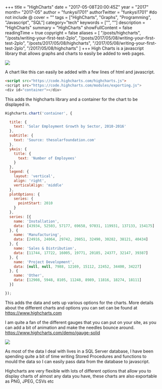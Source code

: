 +++
title = "HighCharts"
date = "2017-05-08T20:00:45Z"
year = "2017"
month= "2017-05"
author = "funkysi1701"
authorTwitter = "funkysi1701" #do not include @
cover = ""
tags = ["HighCharts", "Graphs", "Programming", "Javascript", "SQL"]
category="tech"
keywords = ["", ""]
description =  "HighCharts"
summary = "HighCharts"
showFullContent = false
readingTime = true
copyright = false
aliases = [
    "/posts/highcharts",
    "/posts/writing-your-first-test-2plo",
    "/posts/2017/05/08/writing-your-first-test-2plo",
    "/posts/2017/05/08/highcharts",
    "/2017/05/08/writing-your-first-test-2plo",
    "/2017/05/08/highcharts"
]
+++
High Charts is a javascript library that allows graphs and charts to easily be added to web pages.

![](https://storageaccountblog9f5d.blob.core.windows.net/blazor/wp-content/uploads/2017/05/chart.jpeg?resize=768%2C512&ssl=1)

A chart like this can easily be added with a few lines of html and javascript.

```html
<script src="https://code.highcharts.com/highcharts.js">
<script src="https://code.highcharts.com/modules/exporting.js">
<div id="container"></div>
```

This adds the highcharts library and a container for the chart to be displayed in.
```javascript
Highcharts.chart('container', {

  title: {
    text: 'Solar Employment Growth by Sector, 2010-2016'
  },
  subtitle: {
    text: 'Source: thesolarfoundation.com'
  },
  yAxis: {
    title: {
      text: 'Number of Employees'
    }
  },
  legend: {
    layout: 'vertical',
    align: 'right',
    verticalAlign: 'middle'
  },
  plotOptions: {
    series: {
      pointStart: 2010
    }
  },
  series: [{
    name: 'Installation',
    data: [43934, 52503, 57177, 69658, 97031, 119931, 137133, 154175]
  }, {
    name: 'Manufacturing',
    data: [24916, 24064, 29742, 29851, 32490, 30282, 38121, 40434]
  }, {
    name: 'Sales & Distribution',
    data: [11744, 17722, 16005, 19771, 20185, 24377, 32147, 39387]
  }, {
    name: 'Project Development',
    data: [null, null, 7988, 12169, 15112, 22452, 34400, 34227]
  }, {
    name: 'Other',
    data: [12908, 5948, 8105, 11248, 8989, 11816, 18274, 18111]
  }]

});
```
This adds the data and sets up various options for the charts. More details about the different charts and options you can set can be found at https://www.highcharts.com

I am quite a fan of the different gauges that you can put on your site, as you can add a bit of animation and make the needles bounce around. https://www.highcharts.com/demo/gauge-solid

![](https://storageaccountblog9f5d.blob.core.windows.net/blazor/wp-content/uploads/2017/05/chart-1.jpeg?resize=750%2C250&ssl=1)

As most of the data I deal with lives in a SQL Server database, I have been spending quite a bit of time writing Stored Procedures and functions to mould the data so I can easily pass data from the database to javascript.

Highcharts are very flexible with lots of different options that allow you to display charts of almost any data you have, these charts are also exportable as PNG, JPEG, CSVs etc